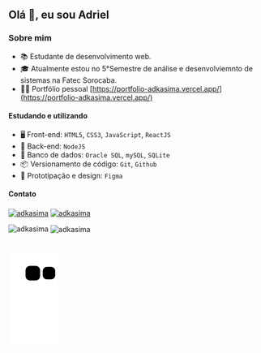 ## Olá 👋, eu sou Adriel

### Sobre mim
- 📚 Estudante de desenvolvimento web.
- 🎓 Atualmente estou no 5°Semestre de análise e desenvolviemnto de sistemas na Fatec Sorocaba.
- 👨‍💻 Portfólio pessoal [https://portfolio-adkasima.vercel.app/](https://portfolio-adkasima.vercel.app/)

#### Estudando e utilizando
- 🖥️ Front-end: `HTML5`, `CSS3`, `JavaScript`, `ReactJS`
- 🔗 Back-end: `NodeJS`
- 💾 Banco de dados: `Oracle SQL`, `mySQL`, `SQLite`
- 📦 Versionamento de código: `Git`, `Github`
- 🎨 Prototipação e design: `Figma`

#### Contato
<div>
<p align="left">
<a href="https://linkedin.com/in/adkasima" target="blank"><img align="center" src="https://raw.githubusercontent.com/rahuldkjain/github-profile-readme-generator/master/src/images/icons/Social/linked-in-alt.svg" alt="adkasima" height="30" width="40" /></a>
<a href="https://instagram.com/adkasima" target="blank"><img align="center" src="https://raw.githubusercontent.com/rahuldkjain/github-profile-readme-generator/master/src/images/icons/Social/instagram.svg" alt="adkasima" height="30" width="40" /></a>
</p>
</div>

<div>
       <p><img align="left" src="https://github-readme-stats.vercel.app/api/top-langs?username=adkasima&show_icons=true&locale=en&layout=compact&theme=midnight-purple" alt="adkasima" /></p>

<p>&nbsp;<img align="center" src="https://github-readme-stats.vercel.app/api?username=adkasima&show_icons=true&locale=en&theme=midnight-purple" alt="adkasima" /></p>
</div>

 
  ##
 
  ![Snake animation](https://github.com/rafaballerini/rafaballerini/blob/output/github-contribution-grid-snake.svg)
</div>
